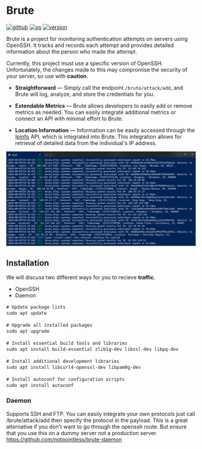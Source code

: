 # Brute
[<img alt="github" src="https://img.shields.io/badge/%20GitHub-notpointless%2Fbrute-orange" height="20">](https://github.com/notpointless/brute)
[<img alt="os" src="https://img.shields.io/badge/%20OS-Linux,%20Windows,%20MacOS-blue" height="20">](/)
[<img alt="version" src="https://img.shields.io/badge/%20Release-v1.0.0-green" height="20">](https://github.com/notpointless/brute/releases/tag/v1.0.0)

Brute is a project for monitoring authentication attempts on servers using OpenSSH. It tracks and records each attempt
and provides detailed information about the person who made the attempt.

Currently, this project must use a specific version of OpenSSH. Unfortunately, the changes made to 
this may compromise the security of your server, so use with **caution**.

- **Straightforward** — Simply call the endpoint ```/brute/attack/add```, and Brute will log, analyze, and store the credentials for you.

- **Extendable Metrics** — Brute allows developers to easily add or remove metrics as needed. You can easily integrate additional metrics or connect an API with minimal effort to Brute.

- **Location Information** — Information can be easily accessed through the [Ipinfo](https://ipinfo.io//) API, which is integrated into Brute. This integration allows for retrieval of detailed data from the individual's IP address.

<div align="center"> <img src="./docs/img/in_action.png"> </div>

## Installation
We will discuss two different ways for you to recieve **traffic**.
- OpenSSH
- Daemon
```
# Update package lists
sudo apt update

# Upgrade all installed packages
sudo apt upgrade

# Install essential build tools and libraries
sudo apt install build-essential zlib1g-dev libssl-dev libpq-dev

# Install additional development libraries
sudo apt install libcurl4-openssl-dev libpam0g-dev

# Install autoconf for configuration scripts
sudo apt install autoconf
```
### Daemon
Supports SSH and FTP. You can easily integrate your own protocols just call /brute/attack/add then specify the protocol in the payload. This is a great alternative if you don't want to go through the openssh route. But ensure that you use this on a dummy server not a production server. 
https://github.com/notpointless/brute-daemon
